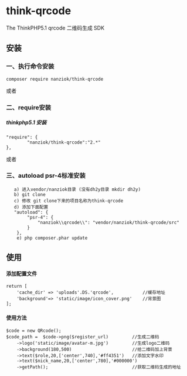 # think-qrcode
The ThinkPHP5.1 qrcode
二维码生成 SDK
## 安装

### 一、执行命令安装
```
composer require nanziok/think-qrcode
```

或者

### 二、require安装

##### thinkphp5.1 安装
```
"require": {
        "nanziok/think-qrcode":"2.*"
},
```

或者
###  三、autoload psr-4标准安装
```
   a) 进入vendor/nanziok目录 (没有dh2y目录 mkdir dh2y)
   b) git clone 
   c) 修改 git clone下来的项目名称为think-qrcode
   d) 添加下面配置
   "autoload": {
        "psr-4": {
            "nanziok\\qrcode\\": "vendor/nanziok/think-qrcode/src"
        }
    },
    e) php composer.phar update
```


## 使用
#### 添加配置文件
```
return [
    'cache_dir' => 'uploads'.DS.'qrcode',           //缓存地址
    'background'=> 'static/image/icon_cover.png'    //背景图
];
```

#### 使用方法
```
$code = new QRcode();
$code_path =  $code->png($register_url)         //生成二维码
    ->logo('static/image/avatar-m.jpg')         //生成logo二维码
    ->background(180,500)                       //给二维码加上背景
    ->text($role,20,['center',740],'#ff4351')   //添加文字水印
    ->text($nick_name,20,['center',780],'#000000')
    ->getPath();                                //获取二维码生成的地址

```

     


